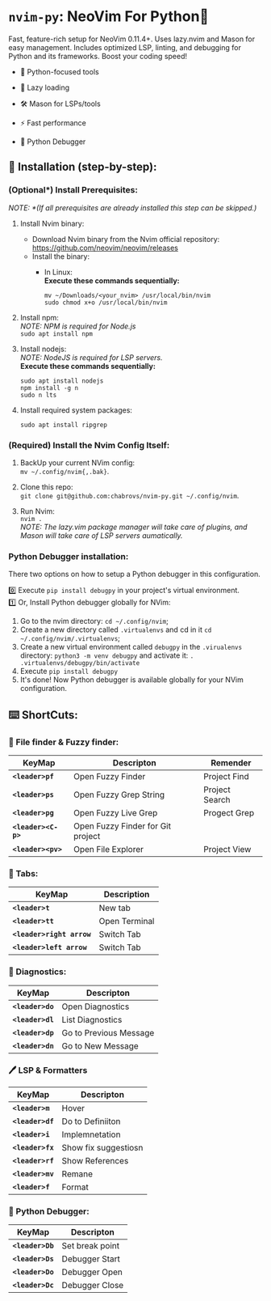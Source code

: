 # `nvim-py`: NeoVim For Python🐍
Fast, feature-rich setup for NeoVim 0.11.4+. Uses lazy.nvim and Mason for easy management. Includes optimized LSP, linting, and debugging for Python and its frameworks. Boost your coding speed!
- 🐍 Python-focused tools

- 🚀 Lazy loading

- 🛠️ Mason for LSPs/tools

- ⚡ Fast performance

- 🔧 Python Debugger

## 💾 Installation (step-by-step):

### (Optional*) Install Prerequisites:
_NOTE: *(If all prerequisites are already installed this step can be skipped.)_

1. Install Nvim binary:
    - Download Nvim binary from the Nvim official repository: https://github.com/neovim/neovim/releases
    - Install the binary:
        - In Linux:  
           __Execute these commands sequentially:__   
 
           ```
           mv ~/Downloads/<your_nvim> /usr/local/bin/nvim
           sudo chmod x+o /usr/local/bin/nvim
           ```
2. Install npm:  
_NOTE: NPM is required for Node.js_  
```sudo apt install npm```

4. Install nodejs:  
_NOTE: NodeJS is required for LSP servers._  
__Execute these commands sequentially:__  
    ```
    sudo apt install nodejs
    npm install -g n
    sudo n lts
    ```

6. Install required system packages:  
   ```
   sudo apt install ripgrep
   ```

### (Required) Install the Nvim Config Itself:  
1. BackUp your current NVim config:  
```mv ~/.config/nvim{,.bak}```.

2. Clone this repo:  
```git clone git@github.com:chabrovs/nvim-py.git ~/.config/nvim```.

3. Run Nvim:  
```nvim .```   
_NOTE: The lazy.vim package manager will take care of plugins, and Mason will take care of LSP servers aumatically._

### Python Debugger installation:

There two options on how to setup a Python debugger in this configuration.

0️⃣ Execute `pip install debugpy` in your project's virtual environment.  
1️⃣ Or, Install Python debugger globally for NVim:
  1. Go to the nvim directory: `cd ~/.config/nvim`;
  2. Create a new directory called `.virtualenvs` and cd in it `cd ~/.config/nvim/.virtualenvs`;
  3. Create a new virtual environment called `debugpy` in the `.virualenvs` directory: `python3 -m venv debugpy` and activate it: `. .virtualenvs/debugpy/bin/activate`
  4. Execute `pip install debugpy`
  5. It's done! Now Python debugger is available globally for your NVim configuration.

## ⌨️ ShortCuts:
### 📁 File finder & Fuzzy finder:
|KeyMap|Descripton|Remender|
|-|-|-|
|__`<leader>pf`__|Open Fuzzy Finder|Project Find|
|__`<leader>ps`__|Open Fuzzy Grep String|Project Search|
|__`<leader>pg`__|Open Fuzzy Live Grep|Progect Grep|
|__`<leader><C-p>`__|Open Fuzzy Finder for Git project||
|__`<leader><pv>`__|Open File Explorer|Project View|

### 📑 Tabs:
|KeyMap|Description
|-|-|
|__`<leader>t`__|New tab|
|__`<leader>tt`__|Open Terminal|
|__`<leader>right arrow`__|Switch Tab|
|__`<leader>left arrow`__|Switch Tab|

### 🔎 Diagnostics:
|KeyMap|Descripton|
|-|-|
|__`<leader>do`__|Open Diagnostics|
|__`<leader>dl`__|List Diagnostics|
|__`<leader>dp`__|Go to Previous Message|
|__`<leader>dn`__|Go to New Message|

### 🖊️ LSP & Formatters
|KeyMap|Descripton|
|-|-|
|__`<leader>m`__|Hover|
|__`<leader>df`__|Do to Definiiton|
|__`<leader>i`__|Implemnetation|
|__`<leader>fx`__|Show fix suggestiosn|
|__`<leader>rf`__|Show References|
|__`<leader>mv`__|Remane|
|__`<leader>f`__|Format|

### 🐍 Python Debugger:
|KeyMap|Descripton|
|-|-|
|__`<leader>Db`__|Set break point|
|__`<leader>Ds`__|Debugger Start|
|__`<leader>Do`__|Debugger Open|
|__`<leader>Dc`__|Debugger Close|
